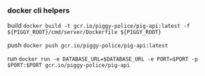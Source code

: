 ### docker cli helpers 

build `docker build -t gcr.io/piggy-police/pig-api:latest -f ${PIGGY_ROOT}/cmd/server/Dockerfile ${PIGGY_ROOT}`

push `docker push gcr.io/piggy-police/pig-api:latest`

run `docker run -e DATABASE_URL=$DATABASE_URL -e PORT=$PORT -p $PORT:$PORT gcr.io/piggy-police/pig-api`